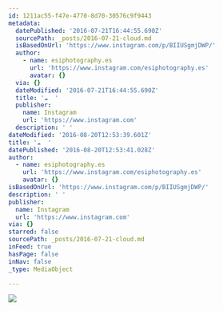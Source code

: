 ```yaml
---
id: 1211ac55-f47e-4770-8d70-30576c9f9443
metadata:
  datePublished: '2016-07-21T16:44:55.690Z'
  sourcePath: _posts/2016-07-21-cloud.md
  isBasedOnUrl: 'https://www.instagram.com/p/BIIUSgmjDWP/'
  author:
    - name: esiphotography.es
      url: 'https://www.instagram.com/esiphotography.es'
      avatar: {}
  via: {}
  dateModified: '2016-07-21T16:44:55.690Z'
  title: '☁️  '
  publisher:
    name: Instagram
    url: 'https://www.instagram.com'
  description: ' '
dateModified: '2016-08-20T12:53:39.601Z'
title: '☁️  '
datePublished: '2016-08-20T12:53:41.028Z'
author:
  - name: esiphotography.es
    url: 'https://www.instagram.com/esiphotography.es'
    avatar: {}
isBasedOnUrl: 'https://www.instagram.com/p/BIIUSgmjDWP/'
description: ' '
publisher:
  name: Instagram
  url: 'https://www.instagram.com'
via: {}
starred: false
sourcePath: _posts/2016-07-21-cloud.md
inFeed: true
hasPage: false
inNav: false
_type: MediaObject

---
```

![](https://imgflo.herokuapp.com/graph/vahj1ThiexotieMo/4cbef9774a23b990fc4ab735fbacc589/croprotate.jpg?cropheight=437&cropwidth=640&degrees=0&input=https%3A%2F%2Fscontent.cdninstagram.com%2Ft51.2885-15%2Fs640x640%2Fsh0.08%2Fe35%2F13707352_1641845439467524_263506749_n.jpg%3Fig_cache_key%3DMTI5OTM3NzcyNTM4MzY1Mjc1MQ%253D%253D.2&x=0&y=103)